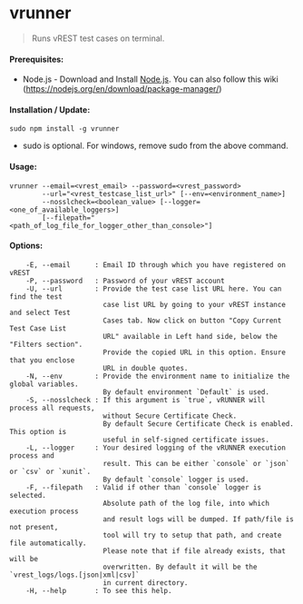 # vrunner

> Runs vREST test cases on terminal.

#### Prerequisites:
* Node.js - Download and Install [Node.js](https://nodejs.org/en/download/). You can also follow this wiki (https://nodejs.org/en/download/package-manager/) 

#### Installation / Update: 
	sudo npm install -g vrunner

* sudo is optional. For windows, remove sudo from the above command.

#### Usage: 
	vrunner --email=<vrest_email> --password=<vrest_password> 
	        --url="<vrest_testcase_list_url>" [--env=<environment_name>]
            --nosslcheck=<boolean_value> [--logger=<one_of_available_loggers>]
  	        [--filepath="<path_of_log_file_for_logger_other_than_console>"]

#### Options:
        -E, --email      : Email ID through which you have registered on vREST
        -P, --password   : Password of your vREST account
        -U, --url        : Provide the test case list URL here. You can find the test 
                           case list URL by going to your vREST instance and select Test
                           Cases tab. Now click on button "Copy Current Test Case List 
                           URL" available in Left hand side, below the "Filters section". 
                           Provide the copied URL in this option. Ensure that you enclose
                           URL in double quotes.
        -N, --env        : Provide the environment name to initialize the global variables.
                           By default environment `Default` is used.
        -S, --nosslcheck : If this argument is `true`, vRUNNER will process all requests, 
                           without Secure Certificate Check.
                           By default Secure Certificate Check is enabled. This option is 
                           useful in self-signed certificate issues.
        -L, --logger     : Your desired logging of the vRUNNER execution process and 
                           result. This can be either `console` or `json` or `csv` or `xunit`.
                           By default `console` logger is used.
        -F, --filepath   : Valid if other than `console` logger is selected.
                           Absolute path of the log file, into which execution process 
                           and result logs will be dumped. If path/file is not present, 
                           tool will try to setup that path, and create file automatically.
                           Please note that if file already exists, that will be 
                           overwritten. By default it will be the `vrest_logs/logs.[json|xml|csv]` 
                           in current directory.
        -H, --help       : To see this help.